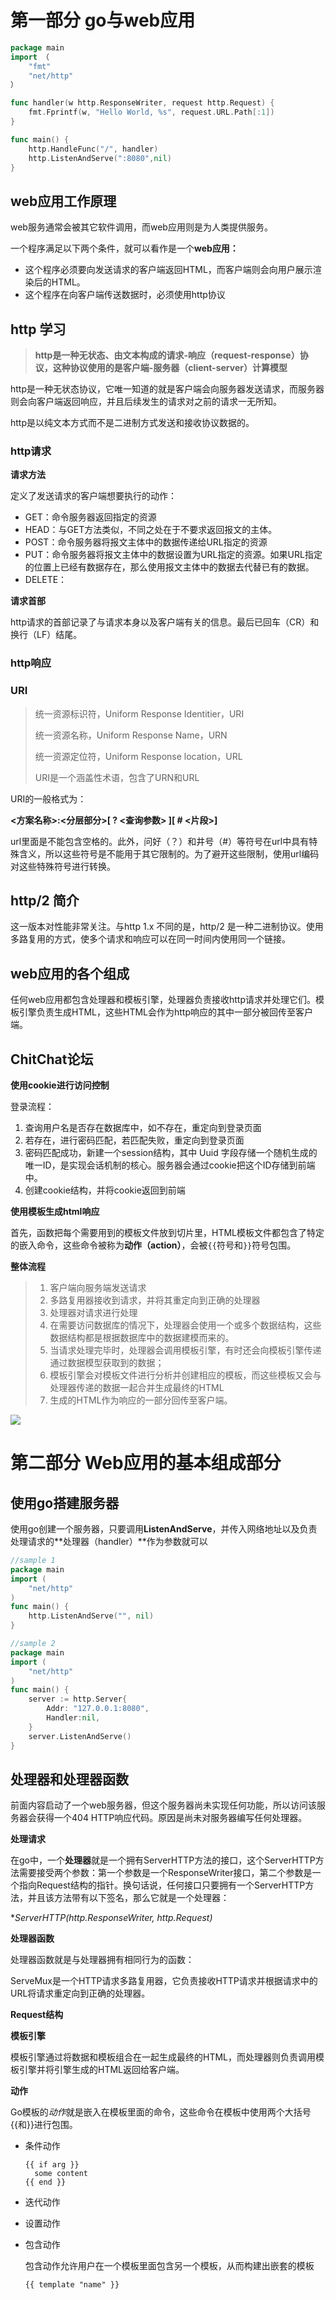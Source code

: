 # 第一部分 go与web应用

```go 
package main
import （
	"fmt"
	"net/http"
）

func handler(w http.ResponseWriter, request http.Request) {
    fmt.Fprintf(w, "Hello World, %s", request.URL.Path[:1])
}

func main() {
    http.HandleFunc("/", handler)
    http.ListenAndServe(":8080",nil)   
}
```



## web应用工作原理

web服务通常会被其它软件调用，而web应用则是为人类提供服务。

一个程序满足以下两个条件，就可以看作是一个**web应用：**

- 这个程序必须要向发送请求的客户端返回HTML，而客户端则会向用户展示渲染后的HTML。
- 这个程序在向客户端传送数据时，必须使用http协议

## http 学习

> **http是一种无状态、由文本构成的请求-响应（request-response）协议，这种协议使用的是客户端-服务器（client-server）计算模型**

http是一种无状态协议，它唯一知道的就是客户端会向服务器发送请求，而服务器则会向客户端返回响应，并且后续发生的请求对之前的请求一无所知。

http是以纯文本方式而不是二进制方式发送和接收协议数据的。

### http请求

**请求方法**

定义了发送请求的客户端想要执行的动作：

- GET：命令服务器返回指定的资源
- HEAD：与GET方法类似，不同之处在于不要求返回报文的主体。
- POST：命令服务器将报文主体中的数据传递给URL指定的资源
- PUT：命令服务器将报文主体中的数据设置为URL指定的资源。如果URL指定的位置上已经有数据存在，那么使用报文主体中的数据去代替已有的数据。
- DELETE：

**请求首部**

http请求的首部记录了与请求本身以及客户端有关的信息。最后已回车（CR）和换行（LF）结尾。

### http响应

### URI

> 统一资源标识符，Uniform Response Identitier，URI
>
>统一资源名称，Uniform Response Name，URN
>
>统一资源定位符，Uniform Response location，URL
>
>URI是一个涵盖性术语，包含了URN和URL

URI的一般格式为：

**<方案名称>:<分层部分>\[ ? <查询参数> ][ # <片段>]**

url里面是不能包含空格的。此外，问好（？）和井号（#）等符号在url中具有特殊含义，所以这些符号是不能用于其它限制的。为了避开这些限制，使用url编码对这些特殊符号进行转换。

## http/2 简介

这一版本对性能非常关注。与http 1.x 不同的是，http/2 是一种二进制协议。使用多路复用的方式，使多个请求和响应可以在同一时间内使用同一个链接。

## web应用的各个组成

任何web应用都包含处理器和模板引擎，处理器负责接收http请求并处理它们。模板引擎负责生成HTML，这些HTML会作为http响应的其中一部分被回传至客户端。

## ChitChat论坛

**使用cookie进行访问控制**

登录流程：

1. 查询用户名是否存在数据库中，如不存在，重定向到登录页面
2. 若存在，进行密码匹配，若匹配失败，重定向到登录页面
3. 密码匹配成功，新建一个session结构，其中 Uuid 字段存储一个随机生成的唯一ID，是实现会话机制的核心。服务器会通过cookie把这个ID存储到前端中。
4. 创建cookie结构，并将cookie返回到前端

**使用模板生成html响应**

首先，函数把每个需要用到的模板文件放到切片里，HTML模板文件都包含了特定的嵌入命令，这些命令被称为**动作（action）**，会被`{{`符号和`}}`符号包围。

**整体流程**

> 1. 客户端向服务端发送请求
> 2. 多路复用器接收到请求，并将其重定向到正确的处理器
> 3. 处理器对请求进行处理
> 4. 在需要访问数据库的情况下，处理器会使用一个或多个数据结构，这些数据结构都是根据数据库中的数据建模而来的。
> 5. 当请求处理完毕时，处理器会调用模板引擎，有时还会向模板引擎传递通过数据模型获取到的数据；
> 6. 模板引擎会对模板文件进行分析并创建相应的模板，而这些模板又会与处理器传递的数据一起合并生成最终的HTML
> 7. 生成的HTML作为响应的一部分回传至客户端。

![](./png/web.jpg)



# 第二部分 Web应用的基本组成部分

## 使用go搭建服务器

使用go创建一个服务器，只要调用**ListenAndServe**，并传入网络地址以及负责处理请求的**处理器（handler）**作为参数就可以

```go
//sample 1
package main
import (
	"net/http"
)
func main() {
    http.ListenAndServe("", nil)
}

//sample 2
package main
import (
	"net/http"
)
func main() {
    server := http.Server{
        Addr: "127.0.0.1:8080",
        Handler:nil,
    }
    server.ListenAndServe()
}
```

## 处理器和处理器函数

前面内容启动了一个web服务器，但这个服务器尚未实现任何功能，所以访问该服务器会获得一个404 HTTP响应代码。原因是尚未对服务器编写任何处理器。

**处理请求**

在go中，一个**处理器**就是一个拥有ServerHTTP方法的接口，这个ServerHTTP方法需要接受两个参数：第一个参数是一个ResponseWriter接口，第二个参数是一个指向Request结构的指针。换句话说，任何接口只要拥有一个ServerHTTP方法，并且该方法带有以下签名，那么它就是一个处理器：

**ServerHTTP(http.ResponseWriter, *http.Request)**

**处理器函数**

处理器函数就是与处理器拥有相同行为的函数：

ServeMux是一个HTTP请求多路复用器，它负责接收HTTP请求并根据请求中的URL将请求重定向到正确的处理器。

**Request结构**



**模板引擎**

模板引擎通过将数据和模板组合在一起生成最终的HTML，而处理器则负责调用模板引擎并将引擎生成的HTML返回给客户端。

**动作**

Go模板的*动作*就是嵌入在模板里面的命令，这些命令在模板中使用两个大括号{{和}}进行包围。

* 条件动作

  ```
  {{ if arg }}
    some content
  {{ end }}
  ```

* 迭代动作

* 设置动作

* 包含动作

  包含动作允许用户在一个模板里面包含另一个模板，从而构建出嵌套的模板

  ```
  {{ template "name" }}
  ```


